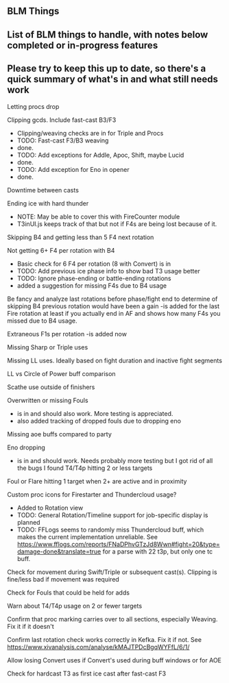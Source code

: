 ## BLM Things
## List of BLM things to handle, with notes below completed or in-progress features
## Please try to keep this up to date, so there's a quick summary of what's in and what still needs work

Letting procs drop

Clipping gcds. Include fast-cast B3/F3
- Clipping/weaving checks are in for Triple and Procs
- TODO: Fast-cast F3/B3 weaving
- done.
- TODO: Add exceptions for Addle, Apoc, Shift, maybe Lucid
- done.
- TODO: Add exception for Eno in opener
- done.

Downtime between casts

Ending ice with hard thunder
- NOTE: May be able to cover this with FireCounter module
- T3inUI.js keeps track of that but not if F4s are being lost because of it.

Skipping B4 and getting less than 5 F4 next rotation

Not getting 6+ F4 per rotation with B4
- Basic check for 6 F4 per rotation (8 with Convert) is in
- TODO: Add previous ice phase info to show bad T3 usage better
- TODO: Ignore phase-ending or battle-ending rotations
- added a suggestion for missing F4s due to B4 usage

Be fancy and analyze last rotations before phase/fight end to determine of skipping B4 previous rotation would have been a gain
-is added for the last Fire rotation at least if you actually end in AF and shows how many F4s you missed due to B4 usage.

Extraneous F1s per rotation
-is added now

Missing Sharp or Triple uses

Missing LL uses. Ideally based on fight duration and inactive fight segments

LL vs Circle of Power buff comparison

Scathe use outside of finishers

Overwritten or missing Fouls
- is in and should also work. More testing is appreciated.
- also added tracking of dropped fouls due to dropping eno

Missing aoe buffs compared to party

Eno dropping
- is in and should work. Needs probably more testing but I got rid of all the bugs I found
T4/T4p hitting 2 or less targets

Foul or Flare hitting 1 target when 2+ are active and in proximity

Custom proc icons for Firestarter and Thundercloud usage?
- Added to Rotation view
- TODO: General Rotation/Timeline support for job-specific display is planned
- TODO: FFLogs seems to randomly miss Thundercloud buff, which makes the current implementation unreliable. See https://www.fflogs.com/reports/FNaDPhvGTzJd8Wwn#fight=20&type=damage-done&translate=true for a parse with 22 t3p, but only one tc buff.

Check for movement during Swift/Triple or subsequent cast(s). Clipping is fine/less bad if movement was required

Check for Fouls that could be held for adds

Warn about T4/T4p usage on 2 or fewer targets

Confirm that proc marking carries over to all sections, especially Weaving. Fix it if it doesn't

Confirm last rotation check works correctly in Kefka. Fix it if not. See https://www.xivanalysis.com/analyse/kMAJTPDcBgqWYFfL/6/1/

Allow losing Convert uses if Convert's used during buff windows or for AOE

Check for hardcast T3 as first ice cast after fast-cast F3
